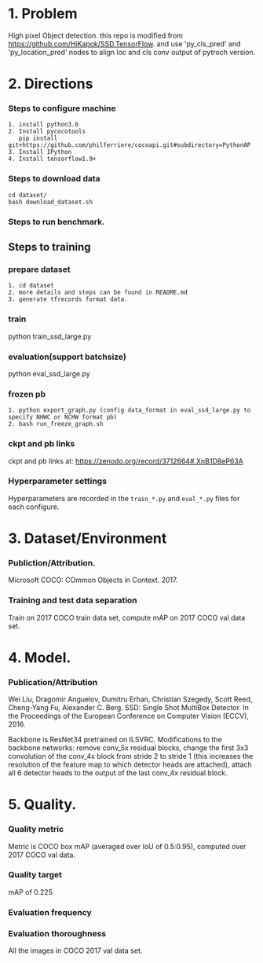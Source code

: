 # 1. Problem
High pixel Object detection. this repo is modified from https://github.com/HiKapok/SSD.TensorFlow.
and use 'py_cls_pred' and 'py_location_pred' nodes to align loc and cls conv output of pytroch version. 

# 2. Directions

### Steps to configure machine
```
1. install python3.6
2. Install pycocotools
   pip install git+https://github.com/philferriere/cocoapi.git#subdirectory=PythonAP
3. Install IPython
4. Install tensorflow1.9+
```

### Steps to download data
```
cd dataset/
bash download_dataset.sh
```

### Steps to run benchmark.

## Steps to training

### prepare dataset
```
1. cd dataset
2. more details and steps can be found in README.md
3. generate tfrecords format data.
```
### train
python train_ssd_large.py 
 
### evaluation(support batchsize)
python eval_ssd_large.py

### frozen pb
```
1. python export_graph.py (config data_format in eval_ssd_large.py to specify NHWC or NCHW format pb)
2. bash run_freeze_graph.sh
 ```
### ckpt and pb links
ckpt and pb links at:  https://zenodo.org/record/3712664#.XnB1D8eP63A

### Hyperparameter settings

Hyperparameters are recorded in the `train_*.py` and `eval_*.py` files for each configure.

# 3. Dataset/Environment
### Publiction/Attribution.
Microsoft COCO: COmmon Objects in Context. 2017.

### Training and test data separation
Train on 2017 COCO train data set, compute mAP on 2017 COCO val data set.

# 4. Model.
### Publication/Attribution
Wei Liu, Dragomir Anguelov, Dumitru Erhan, Christian Szegedy, Scott Reed, Cheng-Yang Fu, Alexander C. Berg. SSD: Single Shot MultiBox Detector. In the Proceedings of the European Conference on Computer Vision (ECCV), 2016.

Backbone is ResNet34 pretrained on ILSVRC. Modifications to the backbone networks: remove conv_5x residual blocks, change the first 3x3 convolution of the conv_4x block from stride 2 to stride 1 (this increases the resolution of the feature map to which detector heads are attached), attach all 6 detector heads to the output of the last conv_4x residual block.
# 5. Quality.
### Quality metric
Metric is COCO box mAP (averaged over IoU of 0.5:0.95), computed over 2017 COCO val data.

### Quality target
mAP of 0.225

### Evaluation frequency

### Evaluation thoroughness
All the images in COCO 2017 val data set.
